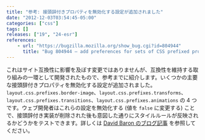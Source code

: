 ```yaml
---
title: "参考: 接頭辞付きプロパティを無効化する設定が追加されました"
date: "2012-12-03T03:54:45-05:00"
categories: ["css"]
tags: []
releases: ["19", "24-esr"]
references:
    - url: "https://bugzilla.mozilla.org/show_bug.cgi?id=804944"
      title: "Bug 804944 – add preferences for sets of CSS prefixed properties"
---
```

これはサイト互換性に影響を及ぼす変更ではありませんが、互換性を維持する取り組みの一環として開発されたもので、参考までに紹介します。いくつかの主要な接頭辞付きプロパティを無効化する設定が追加されました。`layout.css.prefixes.border-image`、`layout.css.prefixes.transforms`、`layout.css.prefixes.transitions`、`layout.css.prefixes.animations` の 4 つです。ウェブ開発者はこれらの設定を無効化する (値を `false` に変更する) ことで、接頭辞付き実装が削除された後も意図した通りにスタイルルールが反映されるかどうかをテストできます。詳しくは [David Baron のブログ記事](https://dbaron.org/log/20130225-removing-prefixes) を参照してください。
